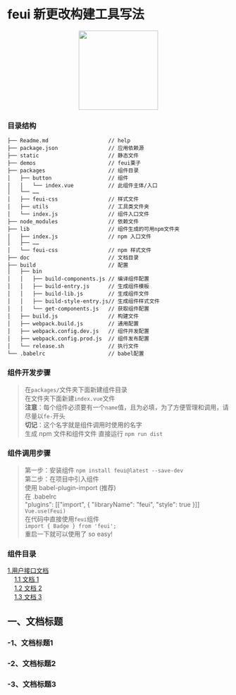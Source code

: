 # feui 新更改构建工具写法

<div align="center" >  
<img src="https://git.oschina.net/zoeblow/feui/raw/master/static/feui.png" width="180" alt="">
</div>

### 目录结构

```
├── Readme.md                   // help
├── package.json                // 应用依赖源
├── static                      // 静态文件
├── demos                       // feui栗子
├── packages                    // 组件目录
│   ├── button                  // 组件
│   │   └── index.vue           // 此组件主体/入口
│   └── ……
│   ├── feui-css                // 样式文件
│   ├── utils                   // 工具类文件夹
│   └── index.js                // 组件入口文件
├── node_modules                // 依赖文件
├── lib                         // 组件生成的可用npm文件夹
│   ├── index.js                // npm 入口文件
│   ├── ……
│   └── feui-css                // npm 样式文件
├── doc                         // 文档目录
├── build                       // 配置
│   ├── bin
│   │   ├── build-components.js // 编译组件配置
│   │   ├── build-entry.js      // 生成组件模板
│   │   ├── build-lib.js        // 生成组件文件
│   │   ├── build-style-entry.js// 生成组件样式文件
│   │   └── get-components.js   // 获取组件配置
│   ├── build.js                // 构建文件
│   ├── webpack.build.js        // 通用配置
│   ├── webpack.config.dev.js   // 组件开发配置
│   ├── webpack.config.prod.js  // 组件发布配置
│   └── release.sh              // 执行文件
└── .babelrc                    // babel配置
```

### 组件开发步骤

> 在`packages/`文件夹下面新建组件目录 <br/>
> 在文件夹下面新建`index.vue`文件 <br/>
 > **注意**：每个组件必须要有一个`name`值，且为必填，为了方便管理和调用，请尽量以`fe-`开头<br/>
 > **切记**：这个名字就是组件调用时使用的名字 <br/>
> 生成 npm 文件和组件文件 直接运行 `npm run dist`

### 组件调用步骤

> 第一步：安装组件 `npm install feui@latest --save-dev` <br/>
> 第二步：在项目中引入组件<br/>
> 使用 babel-plugin-import (推荐) <br/>
> 在 .babelrc <br/>
> "plugins": [["import", { "libraryName": "feui", "style": true }]]<br/>
 > `Vue.use(Feui)` <br/>
> 在代码中直接使用`feui`组件 <br/>
 > `import { Badge } from 'feui';` <br/>
> 重启一下就可以使用了 so easy!<br/>

### 组件目录

[1.用户接口文档](#1)  
 &nbsp; &nbsp; [ 1.1 文档 1](#1.1)  
 &nbsp; &nbsp; [ 1.2 文档 2](#1.2)  
 &nbsp; &nbsp; [ 1.3 文档 3](#1.3)

<h2 id='1'>一、文档标题</h2>
<h3 id='1.1'>-1、文档标题1</h3>
<h3 id='1.2'>-2、文档标题2</h3>
<h3 id='1.3'>-3、文档标题3</h3>
